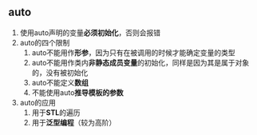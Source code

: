 ## auto

1. 使用auto声明的变量**必须初始化**，否则会报错
2. auto的四个限制
   1. auto不能用作**形参**，因为只有在被调用的时候才能确定变量的类型
   2. auto不能用作类内**非静态成员变量**的初始化，同样是因为其是属于对象的，没有被初始化
   3. auto不能定义**数组**
   4. 不能使用auto**推导模板的参数**
3. auto的应用
   1. 用于**STL**的遍历
   2. 用于**泛型编程**（较为高阶）